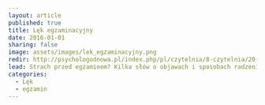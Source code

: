 ```yaml
---
layout: article
published: true
title: Lęk egzaminacyjny
date: 2016-01-01
sharing: false
image: assets/images/lek_egzaminacyjny.png
redir: http://psychologodnowa.pl/index.php/pl/czytelnia/8-czytelnia/20-lek-egzaminacyjny
lead: Strach przed egzaminem? Kilka słów o objawach i sposobach radzenia sobie z lękiem egzaminacyjnym.
categories: 
  - Lęk 
  - egzamin
---
```

